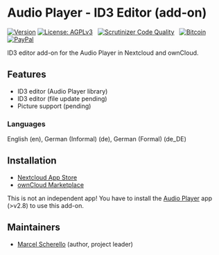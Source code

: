 # Audio Player - ID3 Editor (add-on)

[![Version](https://img.shields.io/github/release/rello/audioplayer_editor.svg)](https://github.com/rello/audioplayer_editor/blob/master/CHANGELOG.md)&#160;[![License: AGPLv3](https://img.shields.io/badge/license-AGPLv3-blue.svg)](http://www.gnu.org/licenses/agpl-3.0)&#160;&#160;&#160;[![Scrutinizer Code Quality](https://scrutinizer-ci.com/g/rello/audioplayer_exitor/badges/quality-score.png?b=master)](https://scrutinizer-ci.com/g/rello/audioplayer_editor/?branch=master)&#160;&#160;&#160;[![Bitcoin](https://img.shields.io/badge/donate-Bitcoin-blue.svg)](https://github.com/rello/audioplayer/wiki/donate)&#160;[![PayPal](https://img.shields.io/badge/donate-PayPal-blue.svg)](https://github.com/rello/audioplayer/wiki/donate)

ID3 editor add-on for the Audio Player in Nextcloud and ownCloud.


## Features
- ID3 editor (Audio Player library)
- ID3 editor (file update pending)
- Picture support (pending)

### Languages
English (en), German (Informal) (de), German (Formal) (de_DE)

## Installation
- [Nextcloud App Store](https://apps.nextcloud.com/apps/audioplayer_editor)
- [ownCloud Marketplace](https://marketplace.owncloud.com/apps/audioplayer_editor)

This is not an independent app! 
You have to install the [Audio Player](https://github.com/rello/audioplayer "Audio Player for Nextcloud and ownCloud") app (>v2.8) to use this add-on.


## Maintainers
- [Marcel Scherello](https://github.com/rello) (author, project leader)
